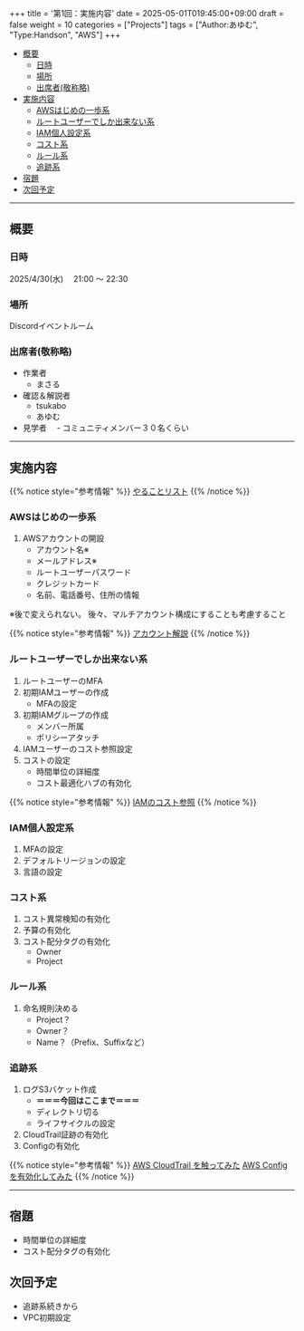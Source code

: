 +++
title = '第1回：実施内容'
date = 2025-05-01T019:45:00+09:00
draft = false
weight = 10
categories = ["Projects"]
tags = ["Author:あゆむ", "Type:Handson", "AWS"]
+++

- [概要](#概要)
  - [日時](#日時)
  - [場所](#場所)
  - [出席者(敬称略)](#出席者敬称略)
- [実施内容](#実施内容)
  - [AWSはじめの一歩系](#AWSはじめの一歩系)
  - [ルートユーザーでしか出来ない系](#ルートユーザーでしか出来ない系)
  - [IAM個人設定系](#iam個人設定系)
  - [コスト系](#コスト系)
  - [ルール系](#ルール系)
  - [追跡系](#追跡系)
- [宿題](#宿題)
- [次回予定](#次回予定)

---

## 概要

### 日時

2025/4/30(水)　 21:00 ～ 22:30

### 場所

Discordイベントルーム

### 出席者(敬称略)

- 作業者
  - まさる
- 確認＆解説者
  - tsukabo
  - あゆむ
- 見学者
　- コミュニティメンバー３０名くらい

---

## 実施内容

{{% notice style="参考情報" %}}
[やることリスト](https://dev.classmethod.jp/articles/aws-baseline-setting-202206/)
{{% /notice %}}

### AWSはじめの一歩系

1. AWSアカウントの開設
   - アカウント名※
   - メールアドレス※
   - ルートユーザーパスワード
   - クレジットカード
   - 名前、電話番号、住所の情報

※後で変えられない。
後々、マルチアカウント構成にすることも考慮すること

{{% notice style="参考情報" %}}
[アカウント解説](https://aws.amazon.com/jp/register-flow/)
{{% /notice %}}

### ルートユーザーでしか出来ない系

1. ルートユーザーのMFA
2. 初期IAMユーザーの作成
   - MFAの設定
3. 初期IAMグループの作成
   - メンバー所属
   - ポリシーアタッチ
4. IAMユーザーのコスト参照設定
5. コストの設定
   - 時間単位の詳細度
   - コスト最適化ハブの有効化

{{% notice style="参考情報" %}}
[IAMのコスト参照](https://zenn.dev/jnxjez/articles/a465a143fa7dcc)
{{% /notice %}}

### IAM個人設定系

1. MFAの設定
2. デフォルトリージョンの設定
3. 言語の設定

### コスト系

1. コスト異常検知の有効化
2. 予算の有効化
3. コスト配分タグの有効化
   - Owner
   - Project

### ルール系

1. 命名規則決める
   - Project？
   - Owner？
   - Name？（Prefix、Suffixなど）

### 追跡系

1. ログS3バケット作成
   - **＝＝＝今回はここまで＝＝＝**
   - ディレクトリ切る
   - ライフサイクルの設定
2. CloudTrail証跡の有効化
3. Configの有効化

{{% notice style="参考情報" %}}
[AWS CloudTrail を触ってみた](https://www.youtube.com/watch?v=erDYixgVJ0o)
[AWS Config を有効化してみた](https://www.youtube.com/watch?v=E8GY09aEwnE&t=79s)
{{% /notice %}}

---

## 宿題

- 時間単位の詳細度
- コスト配分タグの有効化

## 次回予定

- 追跡系続きから
- VPC初期設定

